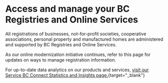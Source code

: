 # Access and manage your BC Registries and Online Services

All registrations of businesses, not-for-profit societies, cooperative associations, personal property and manufactured homes are administered and supported by BC Registries and Online Services.

As our online modernization initiative continues, refer to this page for updates on ways to manage registration information.

For up-to-date data analytics on our products and services, [visit our Service BC Connect Statistics and Insights page.](https://www.analytics.bcregistry.gov.bc.ca/){target="_blank"}
